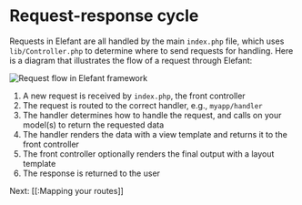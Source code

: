 # Request-response cycle

Requests in Elefant are all handled by the main `index.php` file, which uses `lib/Controller.php` to determine where to send requests for handling. Here is a diagram that illustrates the flow of a request through Elefant:

![Request flow in Elefant framework](http://jbroadway.github.com/elefant/diagrams/request_flow.png)

1. A new request is received by `index.php`, the front controller
2. The request is routed to the correct handler, e.g., `myapp/handler`
3. The handler determines how to handle the request, and calls on your model(s) to return the requested data
4. The handler renders the data with a view template and returns it to the front controller
5. The front controller optionally renders the final output with a layout template
6. The response is returned to the user

Next: [[:Mapping your routes]]
